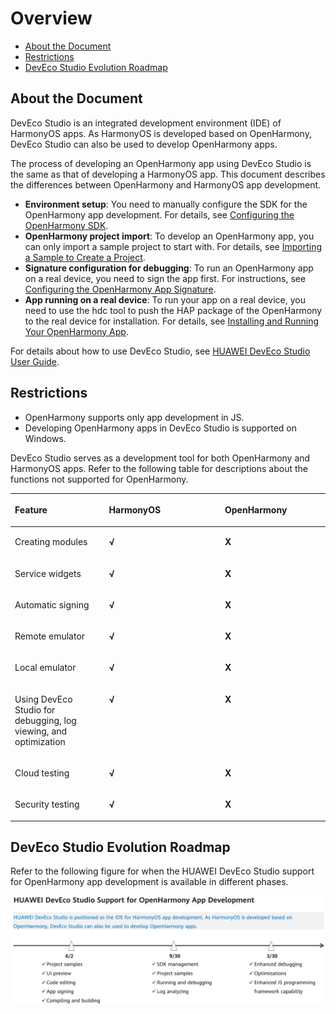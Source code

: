# Overview<a name="EN-US_TOPIC_0000001116414108"></a>

-   [About the Document](#section189422248491)
-   [Restrictions](#section65191625782)
-   [DevEco Studio Evolution Roadmap](#section187875207166)

## About the Document<a name="section189422248491"></a>

DevEco Studio is an integrated development environment \(IDE\) of HarmonyOS apps. As HarmonyOS is developed based on OpenHarmony, DevEco Studio can also be used to develop OpenHarmony apps.

The process of developing an OpenHarmony app using DevEco Studio is the same as that of developing a HarmonyOS app. This document describes the differences between OpenHarmony and HarmonyOS app development.

-   **Environment setup**: You need to manually configure the SDK for the OpenHarmony app development. For details, see  [Configuring the OpenHarmony SDK](configuring-the-openharmony-sdk.md).
-   **OpenHarmony project import**: To develop an OpenHarmony app, you can only import a sample project to start with. For details, see  [Importing a Sample to Create a Project](importing-a-sample-to-create-a-project.md).
-   **Signature configuration for debugging**: To run an OpenHarmony app on a real device, you need to sign the app first. For instructions, see  [Configuring the OpenHarmony App Signature](configuring-the-openharmony-app-signature.md).
-   **App running on a real device**: To run your app on a real device, you need to use the hdc tool to push the HAP package of the OpenHarmony to the real device for installation. For details, see  [Installing and Running Your OpenHarmony App](installing-and-running-your-openharmony-app.md).

For details about how to use DevEco Studio, see  [HUAWEI DevEco Studio User Guide](https://developer.harmonyos.com/en/docs/documentation/doc-guides/tools_overview-0000001053582387).

## Restrictions<a name="section65191625782"></a>

-   OpenHarmony supports only app development in JS.
-   Developing OpenHarmony apps in DevEco Studio is supported on Windows.

DevEco Studio serves as a development tool for both OpenHarmony and HarmonyOS apps. Refer to the following table for descriptions about the functions not supported for OpenHarmony.

<a name="table852516933419"></a>
<table><thead align="left"><tr id="row1952618913415"><th class="cellrowborder" valign="top" width="29.882988298829883%" id="mcps1.1.4.1.1"><p id="p165268963418"><a name="p165268963418"></a><a name="p165268963418"></a>Feature</p>
</th>
<th class="cellrowborder" valign="top" width="36.783678367836785%" id="mcps1.1.4.1.2"><p id="p25262914349"><a name="p25262914349"></a><a name="p25262914349"></a>HarmonyOS</p>
</th>
<th class="cellrowborder" valign="top" width="33.33333333333333%" id="mcps1.1.4.1.3"><p id="p125265912343"><a name="p125265912343"></a><a name="p125265912343"></a>OpenHarmony</p>
</th>
</tr>
</thead>
<tbody><tr id="row3627192183319"><td class="cellrowborder" valign="top" width="29.882988298829883%" headers="mcps1.1.4.1.1 "><p id="p1362817213320"><a name="p1362817213320"></a><a name="p1362817213320"></a>Creating modules</p>
</td>
<td class="cellrowborder" valign="top" width="36.783678367836785%" headers="mcps1.1.4.1.2 "><p id="p8226191353"><a name="p8226191353"></a><a name="p8226191353"></a><strong id="b17226139143511"><a name="b17226139143511"></a><a name="b17226139143511"></a>√</strong></p>
</td>
<td class="cellrowborder" valign="top" width="33.33333333333333%" headers="mcps1.1.4.1.3 "><p id="p14226894353"><a name="p14226894353"></a><a name="p14226894353"></a><strong id="b122614963510"><a name="b122614963510"></a><a name="b122614963510"></a>X</strong></p>
</td>
</tr>
<tr id="row955132319355"><td class="cellrowborder" valign="top" width="29.882988298829883%" headers="mcps1.1.4.1.1 "><p id="p1655172423517"><a name="p1655172423517"></a><a name="p1655172423517"></a>Service widgets</p>
</td>
<td class="cellrowborder" valign="top" width="36.783678367836785%" headers="mcps1.1.4.1.2 "><p id="p1555192493516"><a name="p1555192493516"></a><a name="p1555192493516"></a><strong id="b11551102403511"><a name="b11551102403511"></a><a name="b11551102403511"></a>√</strong></p>
</td>
<td class="cellrowborder" valign="top" width="33.33333333333333%" headers="mcps1.1.4.1.3 "><p id="p85511324183514"><a name="p85511324183514"></a><a name="p85511324183514"></a><strong id="b255116244356"><a name="b255116244356"></a><a name="b255116244356"></a>X</strong></p>
</td>
</tr>
<tr id="row1552619933411"><td class="cellrowborder" valign="top" width="29.882988298829883%" headers="mcps1.1.4.1.1 "><p id="p11430122863614"><a name="p11430122863614"></a><a name="p11430122863614"></a>Automatic signing</p>
</td>
<td class="cellrowborder" valign="top" width="36.783678367836785%" headers="mcps1.1.4.1.2 "><p id="p243122863614"><a name="p243122863614"></a><a name="p243122863614"></a><strong id="b14431122873617"><a name="b14431122873617"></a><a name="b14431122873617"></a>√</strong></p>
</td>
<td class="cellrowborder" valign="top" width="33.33333333333333%" headers="mcps1.1.4.1.3 "><p id="p4431162819362"><a name="p4431162819362"></a><a name="p4431162819362"></a><strong id="b4431328163619"><a name="b4431328163619"></a><a name="b4431328163619"></a>X</strong></p>
</td>
</tr>
<tr id="row115263913344"><td class="cellrowborder" valign="top" width="29.882988298829883%" headers="mcps1.1.4.1.1 "><p id="p1323118352362"><a name="p1323118352362"></a><a name="p1323118352362"></a>Remote emulator</p>
</td>
<td class="cellrowborder" valign="top" width="36.783678367836785%" headers="mcps1.1.4.1.2 "><p id="p723143573614"><a name="p723143573614"></a><a name="p723143573614"></a><strong id="b8231173533613"><a name="b8231173533613"></a><a name="b8231173533613"></a>√</strong></p>
</td>
<td class="cellrowborder" valign="top" width="33.33333333333333%" headers="mcps1.1.4.1.3 "><p id="p7231435143619"><a name="p7231435143619"></a><a name="p7231435143619"></a><strong id="b1523111352363"><a name="b1523111352363"></a><a name="b1523111352363"></a>X</strong></p>
</td>
</tr>
<tr id="row183441037105115"><td class="cellrowborder" valign="top" width="29.882988298829883%" headers="mcps1.1.4.1.1 "><p id="p5345237155119"><a name="p5345237155119"></a><a name="p5345237155119"></a>Local emulator</p>
</td>
<td class="cellrowborder" valign="top" width="36.783678367836785%" headers="mcps1.1.4.1.2 "><p id="p393214320517"><a name="p393214320517"></a><a name="p393214320517"></a><strong id="b1693264315118"><a name="b1693264315118"></a><a name="b1693264315118"></a>√</strong></p>
</td>
<td class="cellrowborder" valign="top" width="33.33333333333333%" headers="mcps1.1.4.1.3 "><p id="p139324438515"><a name="p139324438515"></a><a name="p139324438515"></a><strong id="b169321543175116"><a name="b169321543175116"></a><a name="b169321543175116"></a>X</strong></p>
</td>
</tr>
<tr id="row15269933419"><td class="cellrowborder" valign="top" width="29.882988298829883%" headers="mcps1.1.4.1.1 "><p id="p152318351369"><a name="p152318351369"></a><a name="p152318351369"></a>Using DevEco Studio for debugging, log viewing, and optimization</p>
</td>
<td class="cellrowborder" valign="top" width="36.783678367836785%" headers="mcps1.1.4.1.2 "><p id="p623118353360"><a name="p623118353360"></a><a name="p623118353360"></a><strong id="b10231535143615"><a name="b10231535143615"></a><a name="b10231535143615"></a>√</strong></p>
</td>
<td class="cellrowborder" valign="top" width="33.33333333333333%" headers="mcps1.1.4.1.3 "><p id="p192313353367"><a name="p192313353367"></a><a name="p192313353367"></a><strong id="b1423123514368"><a name="b1423123514368"></a><a name="b1423123514368"></a>X</strong></p>
</td>
</tr>
<tr id="row7357734143617"><td class="cellrowborder" valign="top" width="29.882988298829883%" headers="mcps1.1.4.1.1 "><p id="p76694468363"><a name="p76694468363"></a><a name="p76694468363"></a>Cloud testing</p>
</td>
<td class="cellrowborder" valign="top" width="36.783678367836785%" headers="mcps1.1.4.1.2 "><p id="p2066918465369"><a name="p2066918465369"></a><a name="p2066918465369"></a><strong id="b3669546133610"><a name="b3669546133610"></a><a name="b3669546133610"></a>√</strong></p>
</td>
<td class="cellrowborder" valign="top" width="33.33333333333333%" headers="mcps1.1.4.1.3 "><p id="p1266910467363"><a name="p1266910467363"></a><a name="p1266910467363"></a><strong id="b11669144693616"><a name="b11669144693616"></a><a name="b11669144693616"></a>X</strong></p>
</td>
</tr>
<tr id="row124331939191517"><td class="cellrowborder" valign="top" width="29.882988298829883%" headers="mcps1.1.4.1.1 "><p id="p146691546143619"><a name="p146691546143619"></a><a name="p146691546143619"></a>Security testing</p>
</td>
<td class="cellrowborder" valign="top" width="36.783678367836785%" headers="mcps1.1.4.1.2 "><p id="p614815145371"><a name="p614815145371"></a><a name="p614815145371"></a><strong id="b101485149375"><a name="b101485149375"></a><a name="b101485149375"></a>√</strong></p>
</td>
<td class="cellrowborder" valign="top" width="33.33333333333333%" headers="mcps1.1.4.1.3 "><p id="p1514811149374"><a name="p1514811149374"></a><a name="p1514811149374"></a><strong id="b01481614133717"><a name="b01481614133717"></a><a name="b01481614133717"></a>X</strong></p>
</td>
</tr>
</tbody>
</table>

## DevEco Studio Evolution Roadmap<a name="section187875207166"></a>

Refer to the following figure for when the HUAWEI DevEco Studio support for OpenHarmony app development is available in different phases.

![](figures/en-us_image_0000001163571565.png)

